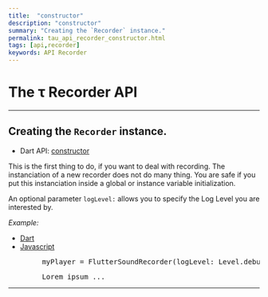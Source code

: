 ```yaml
---
title:  "constructor"
description: "constructor"
summary: "Creating the `Recorder` instance."
permalink: tau_api_recorder_constructor.html
tags: [api,recorder]
keywords: API Recorder
---
```

# The &tau; Recorder API

-------------------------------------------------------------------------------------------------------------------

## Creating the `Recorder` instance.

- Dart API: [constructor](pages/flutter-sound/api/recorder/FlutterSoundRecorder/FlutterSoundRecorder.html)

This is the first thing to do, if you want to deal with recording. The instanciation of a new recorder does not do many thing. You are safe if you put this instanciation inside a global or instance variable initialization.

An optional parameter `logLevel:` allows you to specify the Log Level you are interested by.

*Example:*
<ul id="profileTabs" class="nav nav-tabs">
    <li class="active"><a href="#dart" data-toggle="tab">Dart</a></li>
    <li><a href="#javascript" data-toggle="tab">Javascript</a></li>
</ul>
<div class="tab-content">

<div role="tabpanel" class="tab-pane active" id="dart">

<pre>
        myPlayer = FlutterSoundRecorder(logLevel: Level.debug);
</pre>

</div>

<div role="tabpanel" class="tab-pane" id="javascript">
<pre>
        Lorem ipsum ...
</pre>
</div>

</div>

--------------------------------------------------------------------------------------------------------------------
